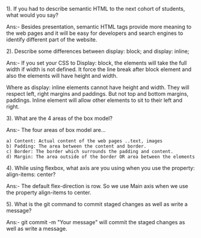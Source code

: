 1). If you had to describe semantic HTML to the next cohort of students, what would you say?

Ans:- Besides presentation, semantic HTML tags provide more meaning to the web pages and it will be easy for developers and  search engines to identify different part of the website.

2). Describe some differences between display: block; and display: inline;

Ans:- If you set your CSS to Display: block, the elements will take the full width if width is not defined. It force the line break after block element and also the elements will have height and width.

Where as display: inline elements cannot have height and width. They will respect left, right margins and paddings. But not top and bottom margins, paddings. Inline element will allow other elements to sit to their left and right.

3). What are the 4 areas of the box model?

Ans:- The four areas of box model are...
 
    a) Content: Actual content of the web pages ..text, images
    b) Padding: The area between the content and border.
    c) Border: The border which surrounds the padding and content.
    d) Margin: The area outside of the border OR area between the elements

4). While using flexbox, what axis are you using when you use the property: align-items: center?

Ans:- The default flex-direction is row. So we use Main axis when we use the property align-items to center.

5). What is the git command to commit staged changes as well as write a message?

Ans:- git commit -m "Your message" will commit the staged changes as well as write a message.